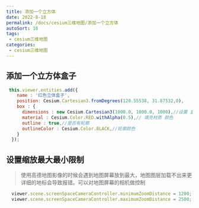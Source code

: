 ```yaml
---
title: 添加一个立方体
date: 2022-8-18
permalink: /docs/cesium三维地图/添加一个立方体
autoSort: 18
tags:
 - cesium三维地图
categories: 
 - cesium三维地图
---
```


## 添加一个立方体盒子

```js
 this.viewer.entities.add({
    name : '红色立体盒子',
    position: Cesium.Cartesian3.fromDegrees(120.55538, 31.87532,0),
    box : {
      dimensions : new Cesium.Cartesian3(1000.0, 1000.0, 1000),//设置 盒子的大小 长 宽 高
      material : Cesium.Color.RED.withAlpha(0.5),// 填充材质 颜色 
      outline : true,//是否有轮廓
      outlineColor : Cesium.Color.BLACK,//轮廓颜色
    }
  });

```

## 设置缩放最大最小限制
>使用高德地图影像的时候会遇到地图屏幕放到最大，地图图层加载不出来更详细的地标会导致报错。可以对地图屏幕的相机做控制

```js
  viewer.scene.screenSpaceCameraController.minimumZoomDistance = 1200;
  viewer.scene.screenSpaceCameraController.maximumZoomDistance = 2500;
```
